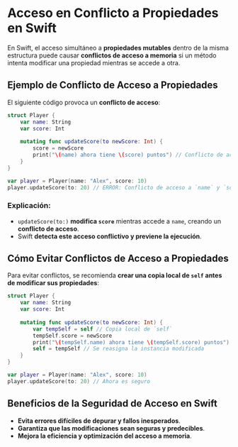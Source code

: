 # Acceso en Conflicto a Propiedades en Swift

En Swift, el acceso simultáneo a **propiedades mutables** dentro de la misma estructura puede causar **conflictos de acceso a memoria** si un método intenta modificar una propiedad mientras se accede a otra.

## Ejemplo de Conflicto de Acceso a Propiedades
El siguiente código provoca un **conflicto de acceso**:

```swift
struct Player {
    var name: String
    var score: Int
    
    mutating func updateScore(to newScore: Int) {
        score = newScore
        print("\(name) ahora tiene \(score) puntos") // Conflicto de acceso a `name`
    }
}

var player = Player(name: "Alex", score: 10)
player.updateScore(to: 20) // ERROR: Conflicto de acceso a `name` y `score`
```

### Explicación:
- `updateScore(to:)` **modifica `score`** mientras accede a `name`, creando un **conflicto de acceso**.
- Swift **detecta este acceso conflictivo y previene la ejecución**.

## Cómo Evitar Conflictos de Acceso a Propiedades
Para evitar conflictos, se recomienda **crear una copia local de `self` antes de modificar sus propiedades**:

```swift
struct Player {
    var name: String
    var score: Int
    
    mutating func updateScore(to newScore: Int) {
        var tempSelf = self // Copia local de `self`
        tempSelf.score = newScore
        print("\(tempSelf.name) ahora tiene \(tempSelf.score) puntos")
        self = tempSelf // Se reasigna la instancia modificada
    }
}

var player = Player(name: "Alex", score: 10)
player.updateScore(to: 20) // Ahora es seguro
```

## Beneficios de la Seguridad de Acceso en Swift
- **Evita errores difíciles de depurar y fallos inesperados**.
- **Garantiza que las modificaciones sean seguras y predecibles**.
- **Mejora la eficiencia y optimización del acceso a memoria**.

